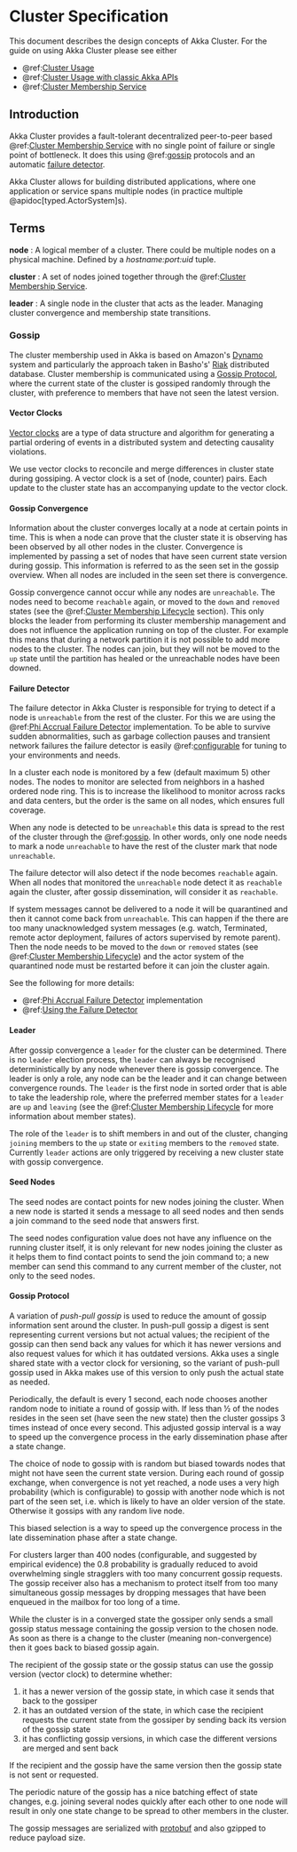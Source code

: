 # Cluster Specification

This document describes the design concepts of Akka Cluster. For the guide on using Akka Cluster please see either

* @ref:[Cluster Usage](../typed/cluster.md)
* @ref:[Cluster Usage with classic Akka APIs](../cluster-usage.md)
* @ref:[Cluster Membership Service](cluster-membership.md)
 
## Introduction

Akka Cluster provides a fault-tolerant decentralized peer-to-peer based
@ref:[Cluster Membership Service](cluster-membership.md#cluster-membership-service) with no single point of failure or 
single point of bottleneck. It does this using @ref:[gossip](#gossip) protocols and an automatic [failure detector](#failure-detector).

Akka Cluster allows for building distributed applications, where one application or service spans multiple nodes
(in practice multiple @apidoc[typed.ActorSystem]s). 

## Terms

**node**
: A logical member of a cluster. There could be multiple nodes on a physical
machine. Defined by a *hostname:port:uid* tuple.

**cluster**
: A set of nodes joined together through the @ref:[Cluster Membership Service](cluster-membership.md#cluster-membership-service).

**leader**
: A single node in the cluster that acts as the leader. Managing cluster convergence
and membership state transitions.

### Gossip

The cluster membership used in Akka is based on Amazon's [Dynamo](https://www.allthingsdistributed.com/files/amazon-dynamo-sosp2007.pdf) system and
particularly the approach taken in Basho's' [Riak](https://riak.com/technology/architecture/) distributed database.
Cluster membership is communicated using a [Gossip Protocol](https://en.wikipedia.org/wiki/Gossip_protocol), where the current
state of the cluster is gossiped randomly through the cluster, with preference to
members that have not seen the latest version.

#### Vector Clocks

[Vector clocks](https://en.wikipedia.org/wiki/Vector_clock) are a type of data structure and algorithm for generating a partial
ordering of events in a distributed system and detecting causality violations.

We use vector clocks to reconcile and merge differences in cluster state
during gossiping. A vector clock is a set of (node, counter) pairs. Each update
to the cluster state has an accompanying update to the vector clock.

#### Gossip Convergence

Information about the cluster converges locally at a node at certain points in time.
This is when a node can prove that the cluster state it is observing has been observed
by all other nodes in the cluster. Convergence is implemented by passing a set of nodes
that have seen current state version during gossip. This information is referred to as the
seen set in the gossip overview. When all nodes are included in the seen set there is
convergence.

Gossip convergence cannot occur while any nodes are `unreachable`. The nodes need
to become `reachable` again, or moved to the `down` and `removed` states
(see the @ref:[Cluster Membership Lifecycle](cluster-membership.md#membership-lifecycle) section). This only blocks the leader
from performing its cluster membership management and does not influence the application
running on top of the cluster. For example this means that during a network partition
it is not possible to add more nodes to the cluster. The nodes can join, but they
will not be moved to the `up` state until the partition has healed or the unreachable
nodes have been downed.

#### Failure Detector

The failure detector in Akka Cluster is responsible for trying to detect if a node is
`unreachable` from the rest of the cluster. For this we are using the
@ref:[Phi Accrual Failure Detector](failure-detector.md) implementation.
To be able to survive sudden abnormalities, such as garbage collection pauses and
transient network failures the failure detector is easily @ref:[configurable](cluster.md#using-the-failure-detector)
for tuning to your environments and needs.

In a cluster each node is monitored by a few (default maximum 5) other nodes.
The nodes to monitor are selected from neighbors in a hashed ordered node ring.
This is to increase the likelihood to monitor across racks and data centers, but the order
is the same on all nodes, which ensures full coverage.
  
When any node is detected to be `unreachable` this data is spread to
the rest of the cluster through the @ref:[gossip](#gossip). In other words, only one node needs to
mark a node `unreachable` to have the rest of the cluster mark that node `unreachable`.
 
The failure detector will also detect if the node becomes `reachable` again. When
all nodes that monitored the `unreachable` node detect it as `reachable` again
the cluster, after gossip dissemination, will consider it as `reachable`.

<a id="quarantined"></a>
If system messages cannot be delivered to a node it will be quarantined and then it
cannot come back from `unreachable`. This can happen if the there are too many
unacknowledged system messages (e.g. watch, Terminated, remote actor deployment,
failures of actors supervised by remote parent). Then the node needs to be moved
to the `down` or `removed` states (see @ref:[Cluster Membership Lifecycle](cluster-membership.md#membership-lifecycle))
and the actor system of the quarantined node must be restarted before it can join the cluster again.

See the following for more details:
 
* @ref:[Phi Accrual Failure Detector](failure-detector.md) implementation
* @ref:[Using the Failure Detector](cluster.md#using-the-failure-detector)
 
#### Leader

After gossip convergence a `leader` for the cluster can be determined. There is no
`leader` election process, the `leader` can always be recognised deterministically
by any node whenever there is gossip convergence. The leader is only a role, any node
can be the leader and it can change between convergence rounds.
The `leader` is the first node in sorted order that is able to take the leadership role,
where the preferred member states for a `leader` are `up` and `leaving`
(see the @ref:[Cluster Membership Lifecycle](cluster-membership.md#membership-lifecycle) for more  information about member states).

The role of the `leader` is to shift members in and out of the cluster, changing
`joining` members to the `up` state or `exiting` members to the `removed`
state. Currently `leader` actions are only triggered by receiving a new cluster
state with gossip convergence.

#### Seed Nodes

The seed nodes are contact points for new nodes joining the cluster.
When a new node is started it sends a message to all seed nodes and then sends
a join command to the seed node that answers first.

The seed nodes configuration value does not have any influence on the running
cluster itself, it is only relevant for new nodes joining the cluster as it
helps them to find contact points to send the join command to; a new member
can send this command to any current member of the cluster, not only to the seed nodes.

#### Gossip Protocol

A variation of *push-pull gossip* is used to reduce the amount of gossip
information sent around the cluster. In push-pull gossip a digest is sent
representing current versions but not actual values; the recipient of the gossip
can then send back any values for which it has newer versions and also request
values for which it has outdated versions. Akka uses a single shared state with
a vector clock for versioning, so the variant of push-pull gossip used in Akka
makes use of this version to only push the actual state as needed.

Periodically, the default is every 1 second, each node chooses another random
node to initiate a round of gossip with. If less than ½ of the nodes resides in the
seen set (have seen the new state) then the cluster gossips 3 times instead of once
every second. This adjusted gossip interval is a way to speed up the convergence process
in the early dissemination phase after a state change.

The choice of node to gossip with is random but biased towards nodes that might not have seen
the current state version. During each round of gossip exchange, when convergence is not yet reached, a node
uses a very high probability (which is configurable) to gossip with another node which is not part of the seen set, i.e. 
which is likely to have an older version of the state. Otherwise it gossips with any random live node.

This biased selection is a way to speed up the convergence process in the late dissemination
phase after a state change.

For clusters larger than 400 nodes (configurable, and suggested by empirical evidence)
the 0.8 probability is gradually reduced to avoid overwhelming single stragglers with
too many concurrent gossip requests. The gossip receiver also has a mechanism to
protect itself from too many simultaneous gossip messages by dropping messages that
have been enqueued in the mailbox for too long of a time.

While the cluster is in a converged state the gossiper only sends a small gossip status message containing the gossip
version to the chosen node. As soon as there is a change to the cluster (meaning non-convergence)
then it goes back to biased gossip again.

The recipient of the gossip state or the gossip status can use the gossip version
(vector clock) to determine whether:

 1. it has a newer version of the gossip state, in which case it sends that back
to the gossiper
 2. it has an outdated version of the state, in which case the recipient requests
the current state from the gossiper by sending back its version of the gossip state
 3. it has conflicting gossip versions, in which case the different versions are merged
and sent back

If the recipient and the gossip have the same version then the gossip state is
not sent or requested.

The periodic nature of the gossip has a nice batching effect of state changes,
e.g. joining several nodes quickly after each other to one node will result in only
one state change to be spread to other members in the cluster.

The gossip messages are serialized with [protobuf](https://github.com/protocolbuffers/protobuf) and also gzipped to reduce payload
size.
